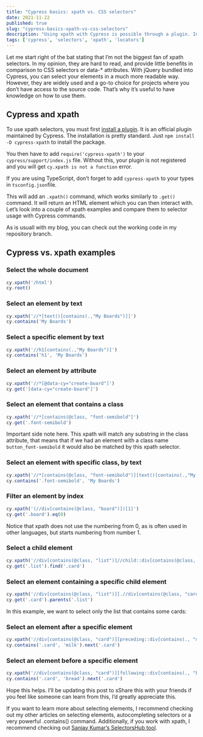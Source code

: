 ```yaml
---
title: "Cypress basics: xpath vs. CSS selectors"
date: 2021-11-22
published: true
slug: "cypress-basics-xpath-vs-css-selectors"
description: "Using xpath with Cypress is possible through a plugin. In this post I show you how to install this plugin and show you some examples how to use xpath and compare it to Cypress commands."
tags: ['cypress', 'selectors', 'xpath', 'locators']
---
```

Let me start right of the bat stating that I’m not the biggest fan of xpath selectors. In my opinion, they are hard to read, and provide little benefits in comparison to CSS selectors or data-* attributes. With jQuery bundled into Cypress, you can select your elements in a much more readable way. However, they are widely used and a go-to choice for projects where you don’t have access to the source code. That’s why it’s useful to have knowledge on how to use them.

## Cypress and xpath
To use xpath selectors, you must first [install a plugin](https://github.com/cypress-io/cypress-xpath). It is an official plugin maintained by Cypress. The installation is pretty standard. Just `npm install -D cypress-xpath` to install the package. 

You then have to add `require('cypress-xpath')` to your `cypress/support/index.js` file. Without this, your plugin is not registered and you will get `cy.xpath is not a function` error.

If you are using TypeScript, don’t forget to add `cypress-xpath` to your types in `tsconfig.json`file.

This will add an `.xpath()` command, which works similarly to `.get()` command. It will return an HTML element which you can then interact with. Let’s look into a couple of xpath examples and compare them to selector usage with Cypress commands.

As is usuall with my blog, you can check out the working code in my repository branch.

## Cypress vs. xpath examples
### Select the whole document
```ts
cy.xpath('/html')
cy.root()
```

### Select an element by text
```ts
cy.xpath('//*[text()[contains(.,"My Boards")]]')
cy.contains('My Boards')
```

### Select a specific element by text
```ts
cy.xpath('//h1[contains(.,"My Boards")]')
cy.contains('h1', 'My Boards')
```

### Select an element by attribute
```ts
cy.xpath('//*[@data-cy="create-board"]')
cy.get('[data-cy="create-board"]')
```

### Select an element that contains a class
```ts
cy.xpath('//*[contains(@class, "font-semibold"]')
cy.get('.font-semibold')
```
Important side note here. This xpath will match any substring in the class attribute, that means that if we had an element with a class name `button_font-semibold` it would also be matched by this xpath selector.

### Select an element with specific class, by text
```ts
cy.xpath('//*[contains(@class, "font-semibold")][text()[contains(.,"My Boards")]]')
cy.contains('.font-semibold', 'My Boards')
```

### Filter an element by index
```ts
cy.xpath('(//div[contains(@class, "board")])[1]')
cy.get('.board').eq(0)
```
Notice that xpath does not use the numbering from 0, as is often used in other languages, but starts numbering from number 1.

### Select a child element
```ts
cy.xpath('//div[contains(@class, "list")]//child::div[contains(@class, "card")]')
cy.get('.list').find('.card')
```

### Select an element containing a specific child element
```ts
cy.xpath('//div[contains(@class, "list")][.//div[contains(@class, "card")]]')
cy.get('.card').parents('.list')
```
In this example, we want to select only the list that contains some cards:

<v-img alt="Selecting only the list with cards" src="list-with-cards.png" shadow="shadow-lg"></v-img>

### Select an element after a specific element
```ts
cy.xpath('//div[contains(@class, "card")][preceding::div[contains(., "milk")]]')
cy.contains('.card', 'milk').next('.card')
```

### Select an element before a specific element
```ts
cy.xpath('//div[contains(@class, "card")][following::div[contains(., "bread")]]')
cy.contains('.card', 'bread').next('.card')
```
Hope this helps. I’ll be updating this post to sShare this with your friends if you feel like someone can learn from this, I’d greatly appreciate this.

If you want to learn more about selecting elements, I recommend checking out my other articles on <nuxt-link to="/cypress-basics-selecting-elements">selecting elements</nuxt-link>, <nuxt-link to="/autocompleting-selectors-in-cypress-with-typescript">autocompleting selectors</nuxt-link> or a very powerful <nuxt-link to="/contains-an-overlooked-gem-in-cypress">.contains() command</nuxt-link>. Additionally, if you work with xpath, I recommend checking out [Sanjay Kumar’s SelectorsHub tool](https://selectorshub.com/testcase-studio/).
